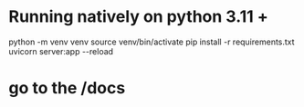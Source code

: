 # Running natively on python 3.11 + 
python -m venv venv
source venv/bin/activate
pip install -r requirements.txt
uvicorn server:app --reload

# go to the <url>/docs